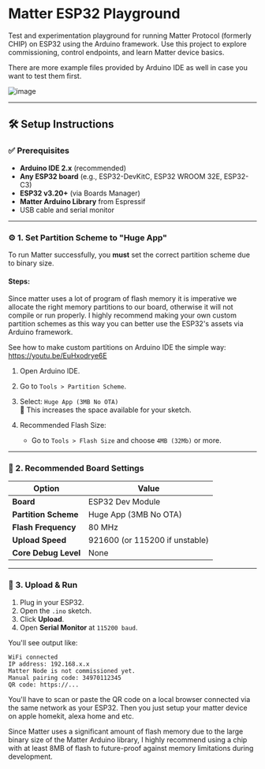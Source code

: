 # Matter ESP32 Playground

Test and experimentation playground for running Matter Protocol (formerly CHIP) on ESP32 using the Arduino framework. Use this project to explore commissioning, control endpoints, and learn Matter device basics.

There are more example files provided by Arduino IDE as well in case you want to test them first.

![image](https://github.com/user-attachments/assets/9e614d6d-5294-4fcf-a9f3-1c639e8970fc)

---

## 🛠️ Setup Instructions

### ✅ Prerequisites

- **Arduino IDE 2.x** (recommended)
- **Any ESP32 board** (e.g., ESP32-DevKitC, ESP32 WROOM 32E, ESP32-C3)
- **ESP32 v3.20+** (via Boards Manager)
- **Matter Arduino Library** from Espressif
- USB cable and serial monitor

---

### ⚙️ 1. Set Partition Scheme to "Huge App"

To run Matter successfully, you **must** set the correct partition scheme due to binary size.

#### Steps:

Since matter uses a lot of program of flash memory it is imperative we allocate the right memory partitions to our board, otherwise it will not compile or run properly. I highly recommend making your own custom partition schemes as this way you can better use the ESP32's assets via Arduino framework.

See how to make custom partitions on Arduino IDE the simple way: https://youtu.be/EuHxodrye6E

1. Open Arduino IDE.
2. Go to `Tools > Partition Scheme`.
3. Select: `Huge App (3MB No OTA)`  
   🔸 This increases the space available for your sketch.

4. Recommended Flash Size:
   - Go to `Tools > Flash Size` and choose `4MB (32Mb)` or more.

---

### 🧱 2. Recommended Board Settings

| Option             | Value                        |
|--------------------|------------------------------|
| **Board**          | ESP32 Dev Module             |
| **Partition Scheme** | Huge App (3MB No OTA)     |
| **Flash Frequency** | 80 MHz                      |
| **Upload Speed**    | 921600 (or 115200 if unstable) |
| **Core Debug Level**| None                        |

---

### 🚀 3. Upload & Run

1. Plug in your ESP32.
2. Open the `.ino` sketch.
3. Click **Upload**.
4. Open **Serial Monitor** at `115200 baud`.

You'll see output like:

```plaintext
WiFi connected
IP address: 192.168.x.x
Matter Node is not commissioned yet.
Manual pairing code: 34970112345
QR code: https://...
```
You'll have to scan or paste the QR code on a local browser connected via the same network as your ESP32. Then you just setup your matter device on apple homekit, alexa home and etc.

Since Matter uses a significant amount of flash memory due to the large binary size of the Matter Arduino library, I highly recommend using a chip with at least 8MB of flash to future-proof against memory limitations during development.
